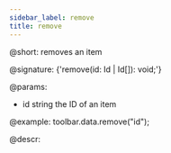 ```yaml
---
sidebar_label: remove
title: remove
---          
```


@short: removes an item

@signature: {'remove(id: Id | Id[]): void;'}

@params:
- id 		string		 the ID of an item

@example:
toolbar.data.remove("id");


@descr: